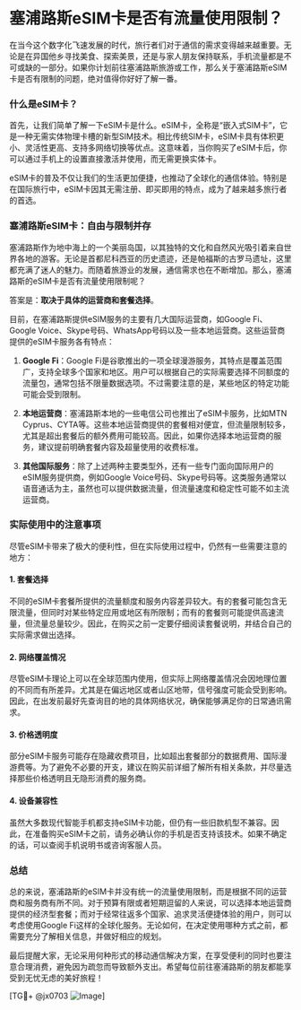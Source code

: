 # 塞浦路斯eSIM卡是否有流量使用限制？

在当今这个数字化飞速发展的时代，旅行者们对于通信的需求变得越来越重要。无论是在异国他乡寻找美食、探索美景，还是与家人朋友保持联系，手机流量都是不可或缺的一部分。如果你计划前往塞浦路斯旅游或工作，那么关于塞浦路斯eSIM卡是否有限制的问题，绝对值得你好好了解一番。

### 什么是eSIM卡？

首先，让我们简单了解一下eSIM卡是什么。eSIM卡，全称是“嵌入式SIM卡”，它是一种无需实体物理卡槽的新型SIM技术。相比传统SIM卡，eSIM卡具有体积更小、灵活性更高、支持多网络切换等优点。这意味着，当你购买了eSIM卡后，你可以通过手机上的设置直接激活并使用，而无需更换实体卡。

eSIM卡的普及不仅让我们的生活更加便捷，也推动了全球化的通信体验。特别是在国际旅行中，eSIM卡因其无需注册、即买即用的特点，成为了越来越多旅行者的首选。

### 塞浦路斯eSIM卡：自由与限制并存

塞浦路斯作为地中海上的一个美丽岛国，以其独特的文化和自然风光吸引着来自世界各地的游客。无论是首都尼科西亚的历史遗迹，还是帕福斯的古罗马遗址，这里都充满了迷人的魅力。而随着旅游业的发展，通信需求也在不断增加。那么，塞浦路斯的eSIM卡是否有流量使用限制呢？

答案是：**取决于具体的运营商和套餐选择**。

目前，在塞浦路斯提供eSIM服务的主要有几大国际运营商，如Google Fi、Google Voice、Skype号码、WhatsApp号码以及一些本地运营商。这些运营商提供的eSIM卡服务各有特点：

1. **Google Fi**：Google Fi是谷歌推出的一项全球漫游服务，其特点是覆盖范围广，支持全球多个国家和地区。用户可以根据自己的实际需要选择不同额度的流量包，通常包括不限量数据选项。不过需要注意的是，某些地区的特定功能可能会受到限制。

2. **本地运营商**：塞浦路斯本地的一些电信公司也推出了eSIM卡服务，比如MTN Cyprus、CYTA等。这些本地运营商提供的套餐相对便宜，但流量限制较多，尤其是超出套餐后的额外费用可能较高。因此，如果你选择本地运营商的服务，建议提前明确套餐内容及超量使用的收费标准。

3. **其他国际服务**：除了上述两种主要类型外，还有一些专门面向国际用户的eSIM服务提供商，例如Google Voice号码、Skype号码等。这类服务通常以语音通话为主，虽然也可以提供数据流量，但流量速度和稳定性可能不如主流运营商。

### 实际使用中的注意事项

尽管eSIM卡带来了极大的便利性，但在实际使用过程中，仍然有一些需要注意的地方：

#### 1. **套餐选择**
   不同的eSIM卡套餐所提供的流量额度和服务内容差异较大。有的套餐可能包含无限流量，但同时对某些特定应用或地区有所限制；而有的套餐则可能提供高速流量，但流量总量较少。因此，在购买之前一定要仔细阅读套餐说明，并结合自己的实际需求做出选择。

#### 2. **网络覆盖情况**
   尽管eSIM卡理论上可以在全球范围内使用，但实际上网络覆盖情况会因地理位置的不同而有所差异。尤其是在偏远地区或者山区地带，信号强度可能会受到影响。因此，在出发前最好先查询目的地的具体网络状况，确保能够满足你的日常通讯需求。

#### 3. **价格透明度**
   部分eSIM卡服务可能存在隐藏收费项目，比如超出套餐部分的数据费用、国际漫游费等。为了避免不必要的开支，建议在购买前详细了解所有相关条款，并尽量选择那些价格透明且无隐形消费的服务商。

#### 4. **设备兼容性**
   虽然大多数现代智能手机都支持eSIM卡功能，但仍有一些旧款机型不兼容。因此，在准备购买eSIM卡之前，请务必确认你的手机是否支持该技术。如果不确定的话，可以查阅手机说明书或咨询客服人员。

### 总结

总的来说，塞浦路斯的eSIM卡并没有统一的流量使用限制，而是根据不同的运营商和服务商有所不同。对于预算有限或者短期逗留的人来说，可以选择本地运营商提供的经济型套餐；而对于经常往返多个国家、追求灵活便捷体验的用户，则可以考虑使用Google Fi这样的全球化服务。无论如何，在决定使用哪种方式之前，都需要充分了解相关信息，并做好相应的规划。

最后提醒大家，无论采用何种形式的移动通信解决方案，在享受便利的同时也要注意合理消费，避免因为疏忽而导致额外支出。希望每位前往塞浦路斯的朋友都能享受到无忧无虑的美好旅程！

[TG💪+ @jx0703 ![Image](https://github.com/user-attachments/assets/dbca1d08-cadb-493c-b0ec-ad6f7a83f270)]